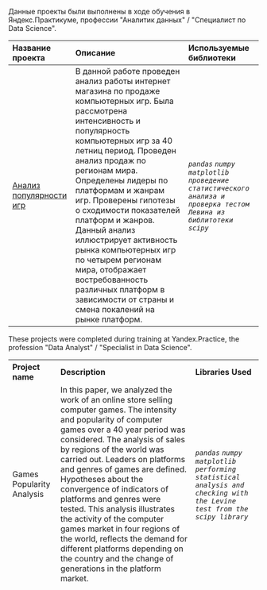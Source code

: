 Данные проекты были выполнены в ходе обучения в Яндекс.Практикуме, профессии "Аналитик данных" / "Специалист по Data Science".

<table>
<thead>
<tr>
<th align="left">Название проекта</th>
<th align="left">Описание</th>
<th align="left">Используемые библиотеки</th>
</tr>
</thead>
<tbody>
<tr>
<td align="left"><a href="https://github.com/Egor-Usov/my_first_repository/tree/main/1.Music_project">Анализ популярности игр</a></td>
<td align="left">В данной работе проведен анализ работы интернет магазина по продаже компьютерных игр.
Была рассмотрена интенсивность и популярность компьютерных игр за 40 летниц период. Проведен анализ продаж по регионам мира.
Определены лидеры по платформам и жанрам игр.
Проверены гипотезы о сходимости показателей платформ и жанров.
Данный анализ иллюстрирует активность рынка компьютерных игр по четырем регионам мира, отображает востребованность различных платформ в зависимости от страны и смена покалений на рынке платформ.</td>
<td align="left"><em> 
     <code>pandas</code>
    <code>numpy</code>
    <code>matplotlib</code>
    <code>проведение статистического анализа и проверка тестом Левина из библитотеки scipy</code>
  </em></td>
</tr>
</tbody>
</table>


These projects were completed during training at Yandex.Practice, the profession "Data Analyst" / "Specialist in Data Science".

<table>
<thead>
<tr>
<th align="left">Project name</th>
<th align="left">Description</th>
<th align="left">Libraries Used</th>
</tr>
</thing>
<body>
<tr>
<td align="left">Games Popularity Analysis</td>
<td align="left">In this paper, we analyzed the work of an online store selling computer games.
The intensity and popularity of computer games over a 40 year period was considered. The analysis of sales by regions of the world was carried out.
Leaders on platforms and genres of games are defined.
Hypotheses about the convergence of indicators of platforms and genres were tested.
This analysis illustrates the activity of the computer games market in four regions of the world, reflects the demand for different platforms depending on the country and the change of generations in the platform market.</td>
<td align="left">
  <em> 
    <code>pandas</code>
    <code>numpy</code>
    <code>matplotlib</code>
    <code>performing statistical analysis and checking with the Levine test from the scipy library</code>
  </em></td>
</tr>
</tbody>
</table>


